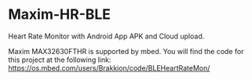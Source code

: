 # Maxim-HR-BLE
Heart Rate Monitor with Android App APK and Cloud upload.


Maxim MAX32630FTHR is supported by mbed. You will find the code for this project at the following link:
https://os.mbed.com/users/Brakkion/code/BLEHeartRateMon/
